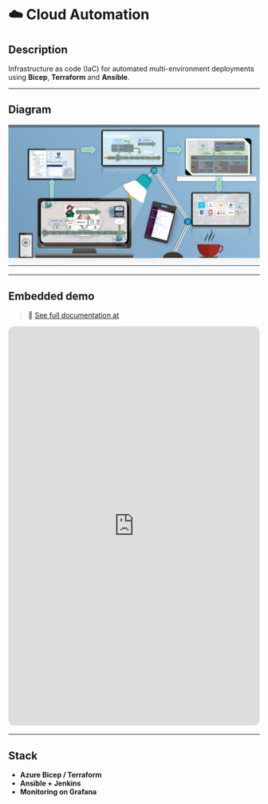 # ☁️ Cloud Automation

## Description
Infrastructure as code (IaC) for automated multi-environment deployments using **Bicep**, **Terraform** and **Ansible**.

---

## Diagram
![Cloud Automation](../assets/acid2.png)

---

## Embedded demo
> 🔗 [See full documentation at](https://hmosqueraturner.github.io/acid-one)

<iframe
  src="https://hmosqueraturner.github.io/acid-one"
  width="100%"
  height="800"
  style="border:none;border-radius:12px;">
</iframe>

---

## Stack
- **Azure Bicep / Terraform**
- **Ansible + Jenkins**
- **Monitoring on Grafana**

